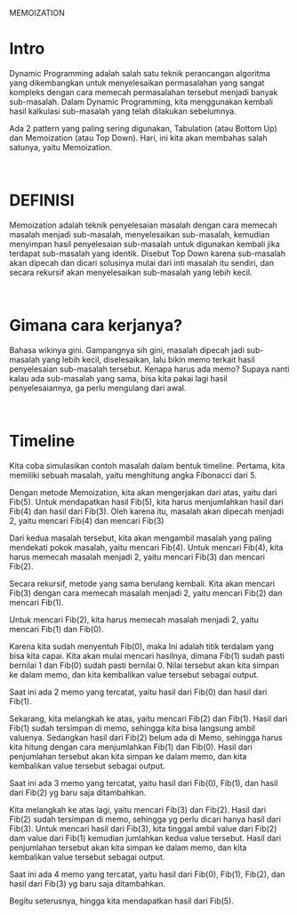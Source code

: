 MEMOIZATION

# Intro
Dynamic Programming adalah salah satu teknik perancangan algoritma yang dikembangkan untuk menyelesaikan permasalahan yang sangat kompleks dengan cara memecah permasalahan tersebut menjadi banyak sub-masalah. Dalam Dynamic Programming, kita menggunakan kembali hasil kalkulasi sub-masalah yang telah dilakukan sebelumnya.

Ada 2 pattern yang paling sering digunakan, Tabulation (atau Bottom Up) dan Memoization (atau Top Down). Hari, ini kita akan membahas salah satunya, yaitu Memoization.

<br>

# DEFINISI
Memoization adalah teknik penyelesaian masalah dengan cara memecah masalah menjadi sub-masalah, menyelesaikan sub-masalah, kemudian menyimpan hasil penyelesaian sub-masalah untuk digunakan kembali jika terdapat sub-masalah yang identik. Disebut Top Down karena sub-masalah akan dipecah dan dicari solusinya mulai dari inti masalah itu sendiri, dan secara rekursif akan menyelesaikan sub-masalah yang lebih kecil.

<br>

# Gimana cara kerjanya?
Bahasa wikinya gini. Gampangnya sih gini, masalah dipecah jadi sub-masalah yang lebih kecil, diselesaikan, lalu bikin memo terkait hasil penyelesaian sub-masalah tersebut. Kenapa harus ada memo? Supaya nanti kalau ada sub-masalah yang sama, bisa kita pakai lagi hasil penyelesaiannya, ga perlu mengulang dari awal.

<br>

# Timeline
Kita coba simulasikan contoh masalah dalam bentuk timeline.
Pertama, kita memiliki sebuah masalah, yaitu menghitung angka Fibonacci dari 5.

Dengan metode Memoization, kita akan mengerjakan dari atas, yaitu dari Fib(5). Untuk mendapatkan hasil Fib(5), kita harus menjumlahkan hasil dari Fib(4) dan hasil dari Fib(3). Oleh karena itu, masalah akan dipecah menjadi 2, yaitu mencari Fib(4) dan mencari Fib(3)

Dari kedua masalah tersebut, kita akan mengambil masalah yang paling mendekati pokok masalah, yaitu mencari Fib(4). Untuk mencari Fib(4), kita harus memecah masalah menjadi 2, yaitu mencari Fib(3) dan mencari Fib(2).

Secara rekursif, metode yang sama berulang kembali. Kita akan mencari Fib(3) dengan cara memecah masalah menjadi 2, yaitu mencari Fib(2) dan mencari Fib(1).

Untuk mencari Fib(2), kita harus memecah masalah menjadi 2, yaitu mencari Fib(1) dan Fib(0).

Karena kita sudah menyentuh Fib(0), maka Ini adalah titik terdalam yang bisa kita capai. Kita akan mulai mencari hasilnya, dimana Fib(1) sudah pasti bernilai 1 dan Fib(0) sudah pasti bernilai 0. Nilai tersebut akan kita simpan ke dalam memo, dan kita kembalikan value tersebut sebagai output.

Saat ini ada 2 memo yang tercatat, yaitu hasil dari Fib(0) dan hasil dari Fib(1).

Sekarang, kita melangkah ke atas, yaitu mencari Fib(2) dan Fib(1). Hasil dari Fib(1) sudah tersimpan di memo, sehingga kita bisa langsung ambil valuenya. Sedangkan hasil dari Fib(2) belum ada di Memo, sehingga harus kita hitung dengan cara menjumlahkan Fib(1) dan Fib(0). Hasil dari penjumlahan tersebut akan kita simpan ke dalam memo, dan kita kembalikan value tersebut sebagai output.

Saat ini ada 3 memo yang tercatat, yaitu hasil dari Fib(0), Fib(1), dan hasil dari Fib(2) yg baru saja ditambahkan.

Kita melangkah ke atas lagi, yaitu mencari Fib(3) dan Fib(2). Hasil dari Fib(2) sudah tersimpan di memo, sehingga yg perlu dicari hanya hasil dari Fib(3). Untuk mencari hasil dari Fib(3), kita tinggal ambil value dari Fib(2) dam value dari Fib(1) kemudian jumlahkan kedua value tersebut. Hasil dari penjumlahan tersebut akan kita simpan ke dalam memo, dan kita kembalikan value tersebut sebagai output.

Saat ini ada 4 memo yang tercatat, yaitu hasil dari Fib(0), Fib(1), Fib(2), dan hasil dari Fib(3) yg baru saja ditambahkan.

Begitu seterusnya, hingga kita mendapatkan hasil dari Fib(5).